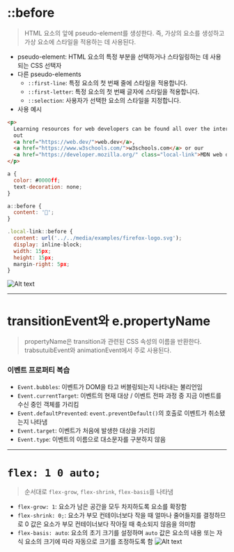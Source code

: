 # ::before

> HTML 요소의 앞에 pseudo-element를 생성한다. 즉, 가상의 요소를 생성하고 가상 요소에 스타일을 적용하는 데 사용된다.

- pseudo-element: HTML 요소의 특정 부분을 선택하거나 스타일링하는 데 사용되는 CSS 선택자
- 다른 pseudo-elements
  - `::first-line`: 특정 요소의 첫 번째 줄에 스타일을 적용합니다.
  - `::first-letter`: 특정 요소의 첫 번째 글자에 스타일을 적용합니다.
  - `::selection`: 사용자가 선택한 요소의 스타일을 지정합니다.
- 사용 예시

```html
<p>
  Learning resources for web developers can be found all over the internet. Try
  out
  <a href="https://web.dev/">web.dev</a>,
  <a href="https://www.w3schools.com/">w3schools.com</a> or our
  <a href="https://developer.mozilla.org/" class="local-link">MDN web docs</a>.
</p>
```

```jsx
a {
  color: #0000ff;
  text-decoration: none;
}

a::before {
  content: '🔗';
}

.local-link::before {
  content: url('../../media/examples/firefox-logo.svg');
  display: inline-block;
  width: 15px;
  height: 15px;
  margin-right: 5px;
}

```

![Alt text](image.png)

---

# transitionEvent와 e.propertyName

> propertyName은 transition과 관련된 CSS 속성의 이름을 반환한다. trabsutuibEvent와 animationEvent에서 주로 사용된다.

### 이벤트 프로퍼티 복습

- `Event.bubbles`: 이벤트가 DOM을 타고 버블링되는지 나타내는 불리언임
- `Event.currentTarget`: 이벤트의 현재 대상 / 이벤트 전파 과정 중 지금 이벤트를 수신 중인 객체를 가리킴
- `Event.defaultPrevented`: `event.preventDefault()`의 호출로 이벤트가 취소됐는지 나타냄
- `Event.target`: 이벤트가 처음에 발생한 대상을 가리킴
- `Event.type`: 이벤트의 이름으로 대소문자를 구분하지 않음

---

# `flex: 1 0 auto;`

> 순서대로 `flex-grow`, `flex-shrink`, `flex-basis`를 나타냄

- `flex-grow: 1`: 요소가 남은 공간을 모두 차지하도록 요소를 확장함
- `flex-shrink: 0;`: 요소가 부모 컨테이너보다 작을 때 얼마나 줄어들지를 결정하므로 0 값은 요소가 부모 컨테이너보다 작아질 때 축소되지 않음을 의미함
- `flex-basis: auto`: 요소의 초기 크기를 설정하며 `auto` 값은 요소의 내용 또는 자식 요소의 크기에 따라 자동으로 크기를 조정하도록 함
  ![Alt text](image-1.png)
